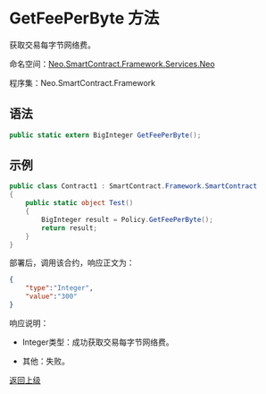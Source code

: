# GetFeePerByte 方法

获取交易每字节网络费。

命名空间：[Neo.SmartContract.Framework.Services.Neo](../../neo.md)

程序集：Neo.SmartContract.Framework

## 语法

```c#
public static extern BigInteger GetFeePerByte();
```

## 示例

```c#
public class Contract1 : SmartContract.Framework.SmartContract
{
    public static object Test()
    {
        BigInteger result = Policy.GetFeePerByte();
        return result;
    }
}
```

部署后，调用该合约，响应正文为：

```json
{
	"type":"Integer",
	"value":"300"
}
```

响应说明：

- Integer类型：成功获取交易每字节网络费。

- 其他：失败。

[返回上级](../Policy.md)